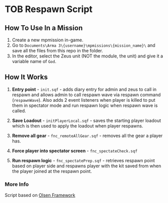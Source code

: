 # TOB Respawn Script

## How To Use In a Mission
1. Create a new mpmission in-game.
2. Go to `Documents\Arma 3\{username}\mpmissions\{mission_name}\` and save all the files from this repo in the folder.
3. In the editor, select the Zeus unit (NOT the module, the unit) and give it a variable name of `God`.

## How It Works
1. **Entry point** - `init.sqf` - adds diary entry for admin and zeus to call in respawn and allows admin to call respawn wave via respawn command (`respawnWave`). Also adds 2 event listeners when player is killed to put them in spectator mode and run respawn logic when respawn wave is called.

2. **Save Loadout** - `initPlayerLocal.sqf` - saves the starting player loadout which is then used to apply the loadout when player respawns.

3. **Remove all gear** - `fnc_remoteAllGear.sqf` - removes all the gear a player has.

4. **Force player into spectator screen** - `fnc_spectateCheck.sqf`

5. **Run respawn logic** - `fnc_spectatePrep.sqf` - retrieves respawn point based on player side and respawns player with the kit saved from when the player joined at the respawn point.

### More Info
Script based on [Olsen Framework](https://github.com/dklollol/Olsen-Framework-Arma-3)

